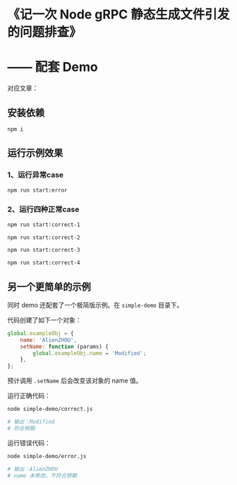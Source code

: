 # 《记一次 Node gRPC 静态生成文件引发的问题排查》
# —— 配套 Demo

对应文章：

## 安装依赖

```bash
npm i
```
## 运行示例效果

### 1、运行异常case

```bash
npm run start:error
```

### 2、运行四种正常case

```bash
npm run start:correct-1
```

```bash
npm run start:correct-2
```

```bash
npm run start:correct-3
```

```bash
npm run start:correct-4
```

## 另一个更简单的示例

同时 demo 还配套了一个极简版示例。在 `simple-demo` 目录下。

代码创建了如下一个对象：

```javascript
global.exampleObj = {
    name: 'AlienZHOU',
    setName: function (params) {
        global.exampleObj.name = 'Modified';
    },
};
```

预计调用 `.setName` 后会改变该对象的 name 值。

运行正确代码：

```bash
node simple-demo/correct.js

# 输出：Modified
# 符合预期
```

运行错误代码：

```bash
node simple-demo/error.js

# 输出：AlienZHOU
# name 未修改，不符合预期
```
